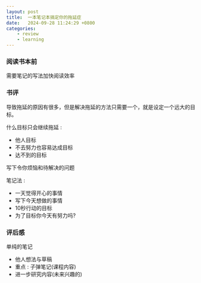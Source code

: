 ```yaml
---
layout: post
title:  一本笔记本搞定你的拖延症
date:   2024-09-28 11:24:29 +0800
categories: 
    - review 
    - learning
---
```


### 阅读书本前

需要笔记的写法加快阅读效率

### 书评

导致拖延的原因有很多，但是解决拖延的方法只需要一个，就是设定一个远大的目标。

什么目标只会继续拖延 :
- 他人目标
- 不去努力也容易达成目标
- 达不到的目标

写下令你烦恼和待解决的问题

笔记法 : 
- 一天觉得开心的事情 
- 写下今天想做的事情
- 10秒行动的目标
- 为了目标你今天有努力吗?

### 评后感

<!-- 还想试看看看完全部的内容 -->

单纯的笔记

- 他人想法与草稿
- 重点 : 子弹笔记(课程内容)
- 进一步研究内容(未来兴趣的)